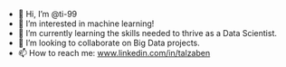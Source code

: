 - 👋 Hi, I’m @ti-99
- 👀 I’m interested in machine learning!
- 🌱 I’m currently learning the skills needed to thrive as a Data Scientist.
- 💞️ I’m looking to collaborate on Big Data projects.
- 📫 How to reach me: www.linkedin.com/in/talzaben
